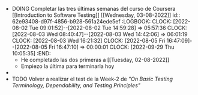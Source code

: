 - DOING Completar las tres últimas semanas del curso de Coursera [[Introduction to Software Testing]] [[Wednesday, 03-08-2022]]
  id:: 62e93408-d97f-4856-b928-561a24ede5ef
  :LOGBOOK:
  CLOCK: [2022-08-02 Tue 09:01:52]--[2022-08-02 Tue 14:59:28] =>  05:57:36
  CLOCK: [2022-08-03 Wed 08:40:47]--[2022-08-03 Wed 14:42:06] =>  06:01:19
  CLOCK: [2022-08-03 Wed 16:21:32]
  CLOCK: [2022-08-05 Fri 16:47:09]--[2022-08-05 Fri 16:47:10] =>  00:00:01
  CLOCK: [2022-09-29 Thu 10:05:35]
  :END:
	- He completado las dos primeras a [[Tuesday, 02-08-2022]]
	- Empiezo la última para terminarla hoy
-
- TODO Volver a realizar el test de la Week-2 de *"On Basic Testing Terminology, Dependability, and Testing Principles"*